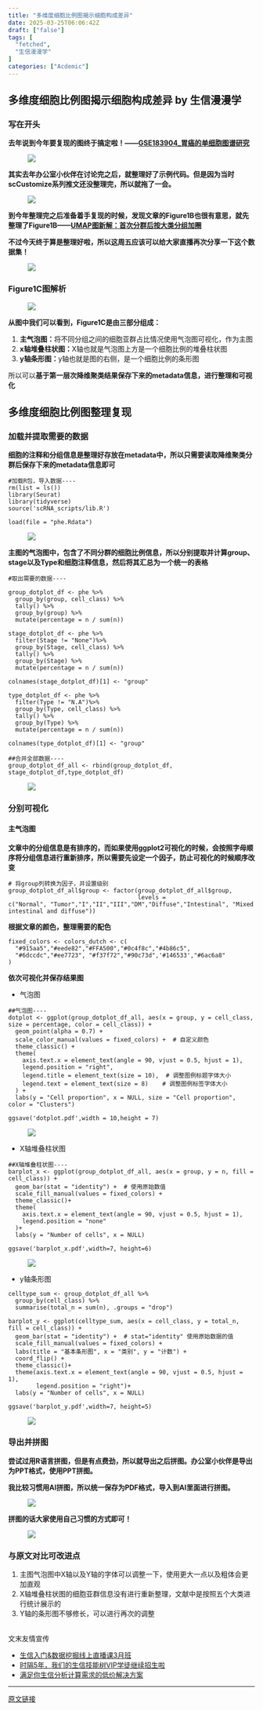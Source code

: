 ```yaml
---
title: "多维度细胞比例图揭示细胞构成差异"
date: 2025-03-25T06:06:42Z
draft: ["false"]
tags: [
  "fetched",
  "生信漫漫学"
]
categories: ["Acdemic"]
---
```

多维度细胞比例图揭示细胞构成差异 by 生信漫漫学
------
<div><section data-tool="mdnice编辑器" data-website="https://www.mdnice.com"><h3 data-tool="mdnice编辑器"><span data-cacheurl="" data-remoteid=""></span><span></span><span><span leaf="">写在开头</span></span><span></span></h3><p data-tool="mdnice编辑器"><strong><span leaf="">去年说到今年要复现的图终于搞定啦！——</span><a href="https://mp.weixin.qq.com/s?__biz=MzkxOTI0Mjc3Mw==&amp;mid=2247491843&amp;idx=1&amp;sn=d423abf20ee2caf2f08eb23556d74950&amp;scene=21#wechat_redirect"><span leaf="">GSE183904_胃癌的单细胞图谱研究</span></a></strong></p><figure data-tool="mdnice编辑器"><span leaf=""><img data-imgfileid="100044646" data-ratio="0.6260543580131209" data-src="https://mmbiz.qpic.cn/mmbiz_png/siaia0BDGJdjTIQzvMlice8ma6rzbXkNrRNClnXo4t5xJZJokdfq7EBArjTa27iaIibibBicdBWpB5fc7XNkkEb4d5PUg/640?wx_fmt=png&amp;from=appmsg" data-type="png" data-w="1067" src="https://mmbiz.qpic.cn/mmbiz_png/siaia0BDGJdjTIQzvMlice8ma6rzbXkNrRNClnXo4t5xJZJokdfq7EBArjTa27iaIibibBicdBWpB5fc7XNkkEb4d5PUg/640?wx_fmt=png&amp;from=appmsg"></span></figure><p data-tool="mdnice编辑器"><strong><span leaf="">其实去年办公室小伙伴在讨论完之后，就整理好了示例代码。但是因为当时scCustomize系列推文还没整理完，所以就拖了一会。</span></strong></p><figure data-tool="mdnice编辑器"><span leaf=""><img data-src="https://mmbiz.qpic.cn/mmbiz_jpg/siaia0BDGJdjTIQzvMlice8ma6rzbXkNrRNhBba7d4Xqm4CYvTlaTQ6dewxIb78UMRSP2AU3msctUqKLrbnMQGVuA/640?wx_fmt=jpeg&amp;from=appmsg" data-ratio="0.8014981273408239" data-type="jpeg" data-w="1335" data-imgfileid="100044647" src="https://mmbiz.qpic.cn/mmbiz_jpg/siaia0BDGJdjTIQzvMlice8ma6rzbXkNrRNhBba7d4Xqm4CYvTlaTQ6dewxIb78UMRSP2AU3msctUqKLrbnMQGVuA/640?wx_fmt=jpeg&amp;from=appmsg"></span></figure><p data-tool="mdnice编辑器"><strong><span leaf="">到今年整理完之后准备着手复现的时候，发现文章的Figure1B也很有意思，就先整理了Figure1B——</span><a href="https://mp.weixin.qq.com/s?__biz=MzI1Njk4ODE0MQ==&amp;mid=2247528101&amp;idx=1&amp;sn=51d148ddce142aef494be8f528595506&amp;scene=21#wechat_redirect"><span leaf="">UMAP图新解：首次分群后按大类分组加圈</span></a></strong></p><p data-tool="mdnice编辑器"><strong><span leaf="">不过今天终于算是整理好啦，所以这周五应该可以给大家直播再次分享一下这个数据集！</span></strong></p><figure data-tool="mdnice编辑器"><span leaf=""><img data-src="https://mmbiz.qpic.cn/mmbiz_png/siaia0BDGJdjTIQzvMlice8ma6rzbXkNrRNP1picMkp9Q7dmymtAZAQMke5jYvd9RTkWBJtTAUaEPFzK4icAhwibqXoA/640?wx_fmt=png&amp;from=appmsg" data-ratio="1.2375" data-type="png" data-w="400" data-imgfileid="100044643" src="https://mmbiz.qpic.cn/mmbiz_png/siaia0BDGJdjTIQzvMlice8ma6rzbXkNrRNP1picMkp9Q7dmymtAZAQMke5jYvd9RTkWBJtTAUaEPFzK4icAhwibqXoA/640?wx_fmt=png&amp;from=appmsg"></span></figure><h3 data-tool="mdnice编辑器"><span data-cacheurl="" data-remoteid=""></span><span></span><span><span leaf="">Figure1C图解析</span></span><span></span></h3><figure data-tool="mdnice编辑器"><span leaf=""><img data-src="https://mmbiz.qpic.cn/mmbiz_png/siaia0BDGJdjTIQzvMlice8ma6rzbXkNrRNClnXo4t5xJZJokdfq7EBArjTa27iaIibibBicdBWpB5fc7XNkkEb4d5PUg/640?wx_fmt=png&amp;from=appmsg" data-ratio="0.6260543580131209" data-type="png" data-w="1067" data-imgfileid="100044644" src="https://mmbiz.qpic.cn/mmbiz_png/siaia0BDGJdjTIQzvMlice8ma6rzbXkNrRNClnXo4t5xJZJokdfq7EBArjTa27iaIibibBicdBWpB5fc7XNkkEb4d5PUg/640?wx_fmt=png&amp;from=appmsg"></span></figure><p data-tool="mdnice编辑器"><strong><span leaf="">从图中我们可以看到，Figure1C是由三部分组成：</span></strong></p><ol><li><section><strong><span leaf="">主气泡图：</span></strong><span leaf="">将不同分组之间的细胞亚群占比情况使用气泡图可视化，作为主图</span></section></li><li><section><strong><span leaf="">x轴堆叠柱状图：</span></strong><span leaf="">X轴也就是气泡图上方是一个细胞比例的堆叠柱状图</span></section></li><li><section><strong><span leaf="">y轴条形图：</span></strong><span leaf="">y轴也就是图的右侧，是一个细胞比例的条形图</span></section></li></ol><p data-tool="mdnice编辑器"><span leaf="">所以可以</span><strong><span leaf="">基于第一层次降维聚类结果保存下来的metadata信息，进行整理和可视化</span></strong></p><h2 data-cacheurl="" data-remoteid="" data-tool="mdnice编辑器"><span></span><span><span leaf="">多维度细胞比例图整理复现</span></span><span></span></h2><h3 data-tool="mdnice编辑器"><span data-cacheurl="" data-remoteid=""></span><span></span><span><span leaf="">加载并提取需要的数据</span></span><span></span></h3><p data-tool="mdnice编辑器"><strong><span leaf="">细胞的注释和分组信息是整理好存放在metadata中，所以只需要读取降维聚类分群后保存下来的metadata信息即可</span></strong></p><pre data-tool="mdnice编辑器"><span data-cacheurl="" data-remoteid=""></span><code><span><span leaf="">#加载R包，导入数据----</span></span><span leaf=""><br></span><span leaf="">rm(list = ls())</span><span leaf=""><br></span><span leaf="">library(Seurat)</span><span leaf=""><br></span><span leaf="">library(tidyverse)</span><span leaf=""><br></span><span><span leaf="">source</span></span><span leaf="">(</span><span><span leaf="">'scRNA_scripts/lib.R'</span></span><span leaf="">)</span><span leaf=""><br></span><span leaf=""><br></span><span leaf="">load(file = </span><span><span leaf="">"phe.Rdata"</span></span><span leaf="">)</span><span leaf=""><br></span></code></pre><figure data-tool="mdnice编辑器"><span leaf=""><img data-src="https://mmbiz.qpic.cn/mmbiz_png/siaia0BDGJdjTIQzvMlice8ma6rzbXkNrRNfAp10fJRbrpru5eAzlly1T8p3ibtSH2a0zYKwhfhz3h8LnvJMcwiaVtg/640?wx_fmt=png&amp;from=appmsg" data-ratio="0.736372646184341" data-type="png" data-w="1009" data-imgfileid="100044645" src="https://mmbiz.qpic.cn/mmbiz_png/siaia0BDGJdjTIQzvMlice8ma6rzbXkNrRNfAp10fJRbrpru5eAzlly1T8p3ibtSH2a0zYKwhfhz3h8LnvJMcwiaVtg/640?wx_fmt=png&amp;from=appmsg"></span></figure><p data-tool="mdnice编辑器"><strong><span leaf="">主图的气泡图中，包含了不同分群的细胞比例信息，所以分别提取并计算group、stage以及Type和细胞注释信息，然后将其汇总为一个统一的表格</span></strong></p><pre data-tool="mdnice编辑器"><span data-cacheurl="" data-remoteid=""></span><code><span><span leaf="">#取出需要的数据----</span></span><span leaf=""><br></span><span leaf=""><br></span><span leaf="">group_dotplot_df &lt;- phe %&gt;%</span><span leaf=""><br></span><span leaf="">  group_by(group, cell_class) %&gt;%</span><span leaf=""><br></span><span leaf="">  tally() %&gt;%                                 </span><span leaf=""><br></span><span leaf="">  group_by(group) %&gt;%                         </span><span leaf=""><br></span><span leaf="">  mutate(percentage = n / sum(n)) </span><span leaf=""><br></span><span leaf=""><br></span><span leaf="">stage_dotplot_df &lt;- phe %&gt;%</span><span leaf=""><br></span><span leaf="">  filter(Stage != </span><span><span leaf="">"None"</span></span><span leaf="">)%&gt;%</span><span leaf=""><br></span><span leaf="">  group_by(Stage, cell_class) %&gt;%</span><span leaf=""><br></span><span leaf="">  tally() %&gt;%                                 </span><span leaf=""><br></span><span leaf="">  group_by(Stage) %&gt;%                         </span><span leaf=""><br></span><span leaf="">  mutate(percentage = n / sum(n)) </span><span leaf=""><br></span><span leaf=""><br></span><span leaf="">colnames(stage_dotplot_df)[1] &lt;- </span><span><span leaf="">"group"</span></span><span leaf=""><br></span><span leaf=""><br></span><span leaf="">type_dotplot_df &lt;- phe %&gt;%</span><span leaf=""><br></span><span leaf="">  filter(Type != </span><span><span leaf="">"N.A"</span></span><span leaf="">)%&gt;%</span><span leaf=""><br></span><span leaf="">  group_by(Type, cell_class) %&gt;%</span><span leaf=""><br></span><span leaf="">  tally() %&gt;%                                 </span><span leaf=""><br></span><span leaf="">  group_by(Type) %&gt;%                         </span><span leaf=""><br></span><span leaf="">  mutate(percentage = n / sum(n)) </span><span leaf=""><br></span><span leaf=""><br></span><span leaf="">colnames(type_dotplot_df)[1] &lt;- </span><span><span leaf="">"group"</span></span><span leaf=""><br></span><span leaf=""><br></span><span><span leaf="">##合并全部数据----</span></span><span leaf=""><br></span><span leaf="">group_dotplot_df_all &lt;- rbind(group_dotplot_df, stage_dotplot_df,type_dotplot_df)</span><span leaf=""><br></span></code></pre><figure data-tool="mdnice编辑器"><span leaf=""><img data-src="https://mmbiz.qpic.cn/mmbiz_png/siaia0BDGJdjTIQzvMlice8ma6rzbXkNrRN0Ng6libsBcIPSqIjMCb6ib7iazyxDMDsDK8N1kUMEpgXUsN1hePtrpgtw/640?wx_fmt=png&amp;from=appmsg" data-ratio="1.2467532467532467" data-type="png" data-w="539" data-imgfileid="100044652" src="https://mmbiz.qpic.cn/mmbiz_png/siaia0BDGJdjTIQzvMlice8ma6rzbXkNrRN0Ng6libsBcIPSqIjMCb6ib7iazyxDMDsDK8N1kUMEpgXUsN1hePtrpgtw/640?wx_fmt=png&amp;from=appmsg"></span></figure><h3 data-tool="mdnice编辑器"><span data-cacheurl="" data-remoteid=""></span><span></span><span><span leaf="">分别可视化</span></span><span></span></h3><h4 data-tool="mdnice编辑器"><span></span><span><span leaf="">主气泡图</span></span><span></span></h4><p data-tool="mdnice编辑器"><strong><span leaf="">文章中的分组信息是有排序的，而如果使用ggplot2可视化的时候，会按照字母顺序将分组信息进行重新排序，所以需要先设定一个因子，防止可视化的时候顺序改变</span></strong></p><pre data-tool="mdnice编辑器"><span data-cacheurl="" data-remoteid=""></span><code><span><span leaf=""># 将group列转换为因子，并设置级别</span></span><span leaf=""><br></span><span leaf="">group_dotplot_df_all</span><span><span leaf="">$group</span></span><span leaf=""> &lt;- factor(group_dotplot_df_all</span><span><span leaf="">$group</span></span><span leaf="">, </span><span leaf=""><br></span><span leaf="">                                     levels = c(</span><span><span leaf="">"Normal"</span></span><span leaf="">, </span><span><span leaf="">"Tumor"</span></span><span leaf="">,</span><span><span leaf="">"I"</span></span><span leaf="">,</span><span><span leaf="">"II"</span></span><span leaf="">,</span><span><span leaf="">"III"</span></span><span leaf="">,</span><span><span leaf="">"DM"</span></span><span leaf="">,</span><span><span leaf="">"Diffuse"</span></span><span leaf="">,</span><span><span leaf="">"Intestinal"</span></span><span leaf="">, </span><span><span leaf="">"Mixed intestinal and diffuse"</span></span><span leaf="">))</span><span leaf=""><br></span></code></pre><p data-tool="mdnice编辑器"><strong><span leaf="">根据文章的颜色，整理需要的配色</span></strong></p><pre data-tool="mdnice编辑器"><span data-cacheurl="" data-remoteid=""></span><code><span leaf="">fixed_colors &lt;- colors_dutch &lt;- c(</span><span leaf=""><br></span><span leaf="">  </span><span><span leaf="">"#915aa5"</span></span><span leaf="">,</span><span><span leaf="">"#eede82"</span></span><span leaf="">,</span><span><span leaf="">"#FFA500"</span></span><span leaf="">,</span><span><span leaf="">"#0c4f8c"</span></span><span leaf="">,</span><span><span leaf="">"#4b86c5"</span></span><span leaf="">,</span><span leaf=""><br></span><span leaf="">  </span><span><span leaf="">"#6dccdc"</span></span><span leaf="">,</span><span><span leaf="">"#ee7723"</span></span><span leaf="">, </span><span><span leaf="">"#f37f72"</span></span><span leaf="">,</span><span><span leaf="">"#90c73d"</span></span><span leaf="">,</span><span><span leaf="">'#146533'</span></span><span leaf="">,</span><span><span leaf="">"#6ac6a8"</span></span><span leaf=""><br></span><span leaf="">)</span><span leaf=""><br></span></code></pre><p data-tool="mdnice编辑器"><strong><span leaf="">依次可视化并保存结果图</span></strong></p><ul><li><section><span leaf="">气泡图</span></section></li></ul><pre data-tool="mdnice编辑器"><span data-cacheurl="" data-remoteid=""></span><code><span><span leaf="">##气泡图----</span></span><span leaf=""><br></span><span leaf="">dotplot &lt;- ggplot(group_dotplot_df_all, aes(x = group, y = cell_class, size = percentage, color = cell_class)) + </span><span leaf=""><br></span><span leaf="">  geom_point(alpha = 0.7) +</span><span leaf=""><br></span><span leaf="">  scale_color_manual(values = fixed_colors) +  </span><span><span leaf=""># 自定义颜色</span></span><span leaf=""><br></span><span leaf="">  theme_classic() +</span><span leaf=""><br></span><span leaf="">  theme(</span><span leaf=""><br></span><span leaf="">    axis.text.x = element_text(angle = 90, vjust = 0.5, hjust = 1),</span><span leaf=""><br></span><span leaf="">    legend.position = </span><span><span leaf="">"right"</span></span><span leaf="">,</span><span leaf=""><br></span><span leaf="">    legend.title = element_text(size = 10),  </span><span><span leaf=""># 调整图例标题字体大小</span></span><span leaf=""><br></span><span leaf="">    legend.text = element_text(size = 8)    </span><span><span leaf=""># 调整图例标签字体大小</span></span><span leaf=""><br></span><span leaf="">  ) +</span><span leaf=""><br></span><span leaf="">  labs(y = </span><span><span leaf="">"Cell proportion"</span></span><span leaf="">, x = NULL, size = </span><span><span leaf="">"Cell proportion"</span></span><span leaf="">, color = </span><span><span leaf="">"Clusters"</span></span><span leaf="">)</span><span leaf=""><br></span><span leaf=""><br></span><span leaf="">ggsave(</span><span><span leaf="">'dotplot.pdf'</span></span><span leaf="">,width = 10,height = 7)</span><span leaf=""><br></span></code></pre><figure data-tool="mdnice编辑器"><span leaf=""><img data-src="https://mmbiz.qpic.cn/mmbiz_png/siaia0BDGJdjTIQzvMlice8ma6rzbXkNrRNymStNADibd8Z6MtPLWGkQ1BSibX01QGxfEAXhgqRibFmlPb2cT7X166Xw/640?wx_fmt=png&amp;from=appmsg" data-ratio="0.8414779499404053" data-type="png" data-w="839" data-imgfileid="100044650" src="https://mmbiz.qpic.cn/mmbiz_png/siaia0BDGJdjTIQzvMlice8ma6rzbXkNrRNymStNADibd8Z6MtPLWGkQ1BSibX01QGxfEAXhgqRibFmlPb2cT7X166Xw/640?wx_fmt=png&amp;from=appmsg"></span></figure><ul><li><section><span leaf="">X轴堆叠柱状图</span></section></li></ul><pre data-tool="mdnice编辑器"><span data-cacheurl="" data-remoteid=""></span><code><span><span leaf="">##X轴堆叠柱状图----</span></span><span leaf=""><br></span><span leaf="">barplot_x &lt;- ggplot(group_dotplot_df_all, aes(x = group, y = n, fill = cell_class)) +</span><span leaf=""><br></span><span leaf="">  geom_bar(</span><span><span leaf="">stat</span></span><span leaf=""> = </span><span><span leaf="">"identity"</span></span><span leaf="">) +  </span><span><span leaf=""># 使用原始数值</span></span><span leaf=""><br></span><span leaf="">  scale_fill_manual(values = fixed_colors) +</span><span leaf=""><br></span><span leaf="">  theme_classic()+</span><span leaf=""><br></span><span leaf="">  theme(</span><span leaf=""><br></span><span leaf="">    axis.text.x = element_text(angle = 90, vjust = 0.5, hjust = 1),</span><span leaf=""><br></span><span leaf="">    legend.position = </span><span><span leaf="">"none"</span></span><span leaf=""><br></span><span leaf="">  )+</span><span leaf=""><br></span><span leaf="">  labs(y = </span><span><span leaf="">"Number of cells"</span></span><span leaf="">, x = NULL)</span><span leaf=""><br></span><span leaf=""><br></span><span leaf="">ggsave(</span><span><span leaf="">'barplot_x.pdf'</span></span><span leaf="">,width=7, height=6)</span><span leaf=""><br></span></code></pre><figure data-tool="mdnice编辑器"><span leaf=""><img data-src="https://mmbiz.qpic.cn/mmbiz_png/siaia0BDGJdjTIQzvMlice8ma6rzbXkNrRNEAG2Swz7sfAzkjCHXo4eMQ7ZPd9Rg4l2ygETrfhDRqKCU3D2w8IkkA/640?wx_fmt=png&amp;from=appmsg" data-ratio="0.8329383886255924" data-type="png" data-w="844" data-imgfileid="100044648" src="https://mmbiz.qpic.cn/mmbiz_png/siaia0BDGJdjTIQzvMlice8ma6rzbXkNrRNEAG2Swz7sfAzkjCHXo4eMQ7ZPd9Rg4l2ygETrfhDRqKCU3D2w8IkkA/640?wx_fmt=png&amp;from=appmsg"></span></figure><ul><li><section><span leaf="">y轴条形图</span></section></li></ul><pre data-tool="mdnice编辑器"><span data-cacheurl="" data-remoteid=""></span><code><span leaf="">celltype_sum &lt;- group_dotplot_df_all %&gt;%</span><span leaf=""><br></span><span leaf="">  group_by(cell_class) %&gt;%</span><span leaf=""><br></span><span leaf="">  summarise(total_n = sum(n), .groups = </span><span><span leaf="">"drop"</span></span><span leaf="">)</span><span leaf=""><br></span><span leaf=""><br></span><span leaf="">barplot_y &lt;- ggplot(celltype_sum, aes(x = cell_class, y = total_n, fill = cell_class)) +</span><span leaf=""><br></span><span leaf="">  geom_bar(</span><span><span leaf="">stat</span></span><span leaf=""> = </span><span><span leaf="">"identity"</span></span><span leaf="">) +  </span><span><span leaf=""># stat="identity" 使用原始数据的值</span></span><span leaf=""><br></span><span leaf="">  scale_fill_manual(values = fixed_colors) +</span><span leaf=""><br></span><span leaf="">  labs(title = </span><span><span leaf="">"基本条形图"</span></span><span leaf="">, x = </span><span><span leaf="">"类别"</span></span><span leaf="">, y = </span><span><span leaf="">"计数"</span></span><span leaf="">) +</span><span leaf=""><br></span><span leaf="">  coord_flip() +</span><span leaf=""><br></span><span leaf="">  theme_classic()+</span><span leaf=""><br></span><span leaf="">  theme(axis.text.x = element_text(angle = 90, vjust = 0.5, hjust = 1),</span><span leaf=""><br></span><span leaf="">        legend.position = </span><span><span leaf="">"right"</span></span><span leaf="">)+</span><span leaf=""><br></span><span leaf="">  labs(y = </span><span><span leaf="">"Number of cells"</span></span><span leaf="">, x = NULL)</span><span leaf=""><br></span><span leaf=""><br></span><span leaf="">ggsave(</span><span><span leaf="">'barplot_y.pdf'</span></span><span leaf="">,width=7, height=5)</span><span leaf=""><br></span></code></pre><figure data-tool="mdnice编辑器"><span leaf=""><img data-src="https://mmbiz.qpic.cn/mmbiz_png/siaia0BDGJdjTIQzvMlice8ma6rzbXkNrRNPDPoMQn8vA3LtTxTzgyUqRtibybhgKCdCvlD4vmEHl1v9ddpxwv7Isg/640?wx_fmt=png&amp;from=appmsg" data-ratio="0.8331402085747392" data-type="png" data-w="863" data-imgfileid="100044649" src="https://mmbiz.qpic.cn/mmbiz_png/siaia0BDGJdjTIQzvMlice8ma6rzbXkNrRNPDPoMQn8vA3LtTxTzgyUqRtibybhgKCdCvlD4vmEHl1v9ddpxwv7Isg/640?wx_fmt=png&amp;from=appmsg"></span></figure><h3 data-tool="mdnice编辑器"><span data-cacheurl="" data-remoteid=""></span><span></span><span><span leaf="">导出并拼图</span></span><span></span></h3><p data-tool="mdnice编辑器"><strong><span leaf="">尝试过用R语言拼图，但是有点费劲，所以就导出之后拼图。办公室小伙伴是导出为PPT格式，使用PPT拼图。</span></strong></p><p data-tool="mdnice编辑器"><strong><span leaf="">我比较习惯用AI拼图，所以统一保存为PDF格式，导入到AI里面进行拼图。</span></strong></p><figure data-tool="mdnice编辑器"><span leaf=""><img data-src="https://mmbiz.qpic.cn/mmbiz_png/siaia0BDGJdjTIQzvMlice8ma6rzbXkNrRNXiasqtr89LSbsKDGZ4oiba8RlQUtVO8tY4eqInZLGWDhQSdHxP8W3zdQ/640?wx_fmt=png&amp;from=appmsg" data-ratio="0.5416666666666666" data-type="png" data-w="1920" data-imgfileid="100044651" src="https://mmbiz.qpic.cn/mmbiz_png/siaia0BDGJdjTIQzvMlice8ma6rzbXkNrRNXiasqtr89LSbsKDGZ4oiba8RlQUtVO8tY4eqInZLGWDhQSdHxP8W3zdQ/640?wx_fmt=png&amp;from=appmsg"></span></figure><p data-tool="mdnice编辑器"><strong><span leaf="">拼图的话大家使用自己习惯的方式即可！</span></strong></p><figure data-tool="mdnice编辑器"><span leaf=""><img data-src="https://mmbiz.qpic.cn/mmbiz_jpg/siaia0BDGJdjTIQzvMlice8ma6rzbXkNrRNGPHqYDwGZicjnZRKlBReE2MwRAbJ7xTWAfaCPH8NkyF0Svia6lHetLGQ/640?wx_fmt=jpeg&amp;from=appmsg" data-ratio="1.0918744228993535" data-type="jpeg" data-w="2166" data-imgfileid="100044657" src="https://mmbiz.qpic.cn/mmbiz_jpg/siaia0BDGJdjTIQzvMlice8ma6rzbXkNrRNGPHqYDwGZicjnZRKlBReE2MwRAbJ7xTWAfaCPH8NkyF0Svia6lHetLGQ/640?wx_fmt=jpeg&amp;from=appmsg"></span></figure><h3 data-tool="mdnice编辑器"><span data-cacheurl="" data-remoteid=""></span><span></span><span><span leaf="">与原文对比可改进点</span></span><span></span></h3><ol><li><section><span leaf="">主图气泡图中X轴以及Y轴的字体可以调整一下，使用更大一点以及粗体会更加直观</span></section></li><li><section><span leaf="">X轴堆叠柱状图的细胞亚群信息没有进行重新整理，文献中是按照五个大类进行统计展示的</span></section></li><li><section><span leaf="">Y轴的条形图不够修长，可以进行再次的调整</span></section></li></ol><section><span leaf=""><br></span></section><section><span leaf=""><span textstyle="">文末友情宣传</span></span></section></section><ul><li><section><a href="https://mp.weixin.qq.com/s?__biz=MzAxMDkxODM1Ng==&amp;mid=2247538467&amp;idx=1&amp;sn=aa5500b24a92b86355c242d02e742f1b&amp;scene=21#wechat_redirect" data-linktype="2"><span><span leaf="">生信入门&amp;数据挖掘线上直播课3月班</span></span></a></section></li><li><section><a href="http://mp.weixin.qq.com/s?__biz=MzAxMDkxODM1Ng==&amp;mid=2247524148&amp;idx=1&amp;sn=7806da6feb41a36493c519c1cfc1d3ac&amp;chksm=9b4bdf8fac3c569960369602f1ef26639cb366b250f233b2297d1f059471c0458335bfc0b829&amp;scene=21#wechat_redirect" data-linktype="2"><span><span leaf="">时隔5年，我们的生信技能树VIP学徒继续招生啦</span></span></a></section></li><li><section><a href="https://mp.weixin.qq.com/s?__biz=MzAxMDkxODM1Ng==&amp;mid=2247535760&amp;idx=2&amp;sn=1e02a2e982a046ecf6389231e6768d5b&amp;scene=21#wechat_redirect" data-linktype="2"><span><span leaf="">满足你生信分析计算需求的低价解决方案</span></span></a></section></li></ul><p><mp-style-type data-value="3"></mp-style-type></p></div>  
<hr>
<a href="https://mp.weixin.qq.com/s/K-yvh9sSZcy3yQPHHaZxSA",target="_blank" rel="noopener noreferrer">原文链接</a>
